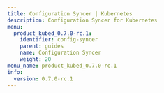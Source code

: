 ```yaml
---
title: Configuration Syncer | Kubernetes
description: Configuration Syncer for Kubernetes
menu:
  product_kubed_0.7.0-rc.1:
    identifier: config-syncer
    parent: guides
    name: Configuration Syncer
    weight: 20
menu_name: product_kubed_0.7.0-rc.1
info:
  version: 0.7.0-rc.1
---
```


